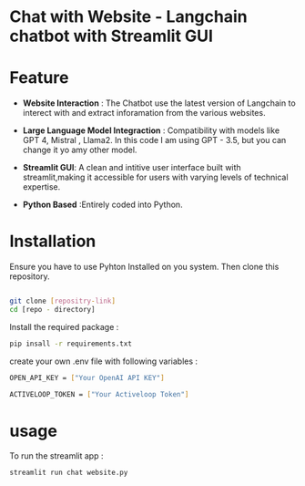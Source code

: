 # Chat with Website - Langchain chatbot with Streamlit GUI

# Feature 

- **Website Interaction** : The Chatbot use the latest version of Langchain to interect with and extract inforamation from the various websites.

- **Large Language Model Integraction** : Compatibility with models like GPT 4, Mistral , Llama2. In this code I am using GPT - 3.5,  but you can change it yo amy other model.

- **Streamlit GUI**: A clean and intitive user interface built with streamlit,making it accessible for users with varying levels of technical expertise.

- **Python Based** :Entirely coded into Python.

# Installation 

Ensure you have to use Pyhton Installed on you system. Then clone this repository.

```bash 

git clone [repositry-link]
cd [repo - directory]

```

Install the required package :

```bash
pip insall -r requirements.txt 
```

create your own .env file with following variables :
```bash
OPEN_API_KEY = ["Your OpenAI API KEY"]
```

```bash
ACTIVELOOP_TOKEN = ["Your Activeloop Token"]
```

# usage 
To run the streamlit app : 

```bash
streamlit run chat website.py
``` 


